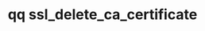 ---
category: ssl
command: ssl_delete_ca_certificate
keywords: qq, qq_cli, ssl_delete_ca_certificate
optional_options: []
permalink: /qq-cli-command-guide/ssl/ssl_delete_ca_certificate.html
positional_options: []
sidebar: qq_cli_command_reference_sidebar
summary: This section explains how to use the <code>qq ssl_delete_ca_certificate</code>
  command.
synopsis: Delete SSL CA certificate. This certificate is used to authenticate connections
  to external LDAP servers.
title: qq ssl_delete_ca_certificate
usage: qq ssl_delete_ca_certificate [-h]
zendesk_source: qq CLI Command Guide

---